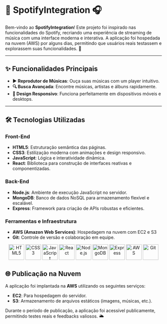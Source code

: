 # 🎵 SpotifyIntegration 🎧

Bem-vindo ao **SpotifyIntegration**! Este projeto foi inspirado nas funcionalidades do Spotify, recriando uma experiência de streaming de música com uma interface moderna e interativa. A aplicação foi hospedada na nuvem (AWS) por alguns dias, permitindo que usuários reais testassem e explorassem suas funcionalidades. 🚀

---

## ✨ Funcionalidades Principais

- **▶️ Reprodutor de Músicas**: Ouça suas músicas com um player intuitivo.
- **🔍 Busca Avançada**: Encontre músicas, artistas e álbuns rapidamente.
- **📱 Design Responsivo**: Funciona perfeitamente em dispositivos móveis e desktops.

---

## 🛠️ Tecnologias Utilizadas

### Front-End
- **HTML5**: Estruturação semântica das páginas.
- **CSS3**: Estilização moderna com animações e design responsivo.
- **JavaScript**: Lógica e interatividade dinâmica.
- **React**: Biblioteca para construção de interfaces reativas e componentizadas.

### Back-End
- **Node.js**: Ambiente de execução JavaScript no servidor.
- **MongoDB**: Banco de dados NoSQL para armazenamento flexível e escalável.
- **Express**: Framework para criação de APIs robustas e eficientes.

### Ferramentas e Infraestrutura
- **AWS (Amazon Web Services)**: Hospedagem na nuvem com EC2 e S3
- **Git**: Controle de versão e colaboração em equipe.

<div align="center"> <img src="https://cdn.jsdelivr.net/gh/devicons/devicon/icons/html5/html5-original.svg" alt="HTML5" width="50" height="50" /> <img src="https://cdn.jsdelivr.net/gh/devicons/devicon/icons/css3/css3-original.svg" alt="CSS3" width="50" height="50" /> <img src="https://cdn.jsdelivr.net/gh/devicons/devicon/icons/javascript/javascript-original.svg" alt="JavaScript" width="50" height="50" /> <img src="https://cdn.jsdelivr.net/gh/devicons/devicon@latest/icons/react/react-original-wordmark.svg" alt="React" width="50" height="50" /> <img src="https://cdn.jsdelivr.net/gh/devicons/devicon@latest/icons/nodejs/nodejs-original-wordmark.svg" alt="Node.js" width="50" height="50" /> <img src="https://cdn.jsdelivr.net/gh/devicons/devicon@latest/icons/mongodb/mongodb-original-wordmark.svg" alt="MongoDB" width="50" height="50" /> <img src="https://cdn.jsdelivr.net/gh/devicons/devicon/icons/express/express-original.svg" alt="Express" width="50" height="50" /> <img src="https://cdn.jsdelivr.net/gh/devicons/devicon@latest/icons/amazonwebservices/amazonwebservices-original-wordmark.svg" alt="AWS" width="50" height="50" /> <img src="https://cdn.jsdelivr.net/gh/devicons/devicon/icons/git/git-original.svg" alt="Git" width="50" height="50" /> </div>

## 🌐 Publicação na Nuvem

A aplicação foi implantada na **AWS** utilizando os seguintes serviços:
- **EC2**: Para hospedagem do servidor.
- **S3**: Armazenamento de arquivos estáticos (imagens, músicas, etc.).


Durante o período de publicação, a aplicação foi acessível publicamente, permitindo testes reais e feedbacks valiosos. 🌥️
